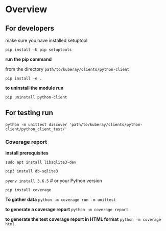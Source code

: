 # Overview

## For developers

make sure you have installed setuptool

`pip install -U pip setuptools`

**run the pip command**


from the directory `path/to/kuberay/clients/python-client`

`pip install -e .`

**to uninstall the module run**

`pip uninstall python-client`

## For testing run

`python -m unittest discover 'path/to/kuberay/clients/python-client/python_client_test/'`

### Coverage report

__install prerequisites__

`sudo apt install libsqlite3-dev`

`pip3 install db-sqlite3`

`pyenv install 3.6.5` # or your Python version

`pip install coverage`

__To gather data__
`python -m coverage run -m unittest`

__to generate a coverage report__
`python -m coverage report`

__to generate the test coverage report in HTML format__
`python -m coverage html`
